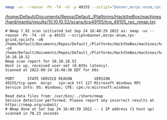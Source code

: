```bash
nmap -vv --reason -Pn -T4 -sV -p 49155 --script="banner,msrpc-enum,rpc-grind,rpcinfo" -oN "/home/Default/Documents/Repos/Default_/Platforms/HacktheBox/machines/hard/mantis/results/10.10.10.52/scans/tcp49155/tcp_49155_rpc_nmap.txt" -oX "/home/Default/Documents/Repos/Default_/Platforms/HacktheBox/machines/hard/mantis/results/10.10.10.52/scans/tcp49155/xml/tcp_49155_rpc_nmap.xml" 10.10.10.52
```

[/home/Default/Documents/Repos/Default_/Platforms/HacktheBox/machines/hard/mantis/results/10.10.10.52/scans/tcp49155/tcp_49155_rpc_nmap.txt](file:///home/Default/Documents/Repos/Default_/Platforms/HacktheBox/machines/hard/mantis/results/10.10.10.52/scans/tcp49155/tcp_49155_rpc_nmap.txt):

```
# Nmap 7.92 scan initiated Sat Sep 24 16:48:29 2022 as: nmap -vv --reason -Pn -T4 -sV -p 49155 --script=banner,msrpc-enum,rpc-grind,rpcinfo -oN /home/Default/Documents/Repos/Default_/Platforms/HacktheBox/machines/hard/mantis/results/10.10.10.52/scans/tcp49155/tcp_49155_rpc_nmap.txt -oX /home/Default/Documents/Repos/Default_/Platforms/HacktheBox/machines/hard/mantis/results/10.10.10.52/scans/tcp49155/xml/tcp_49155_rpc_nmap.xml 10.10.10.52
Nmap scan report for 10.10.10.52
Host is up, received user-set (0.029s latency).
Scanned at 2022-09-24 16:48:30 EDT for 69s

PORT      STATE SERVICE REASON          VERSION
49155/tcp open  msrpc   syn-ack ttl 127 Microsoft Windows RPC
Service Info: OS: Windows; CPE: cpe:/o:microsoft:windows

Read data files from: /usr/bin/../share/nmap
Service detection performed. Please report any incorrect results at https://nmap.org/submit/ .
# Nmap done at Sat Sep 24 16:49:39 2022 -- 1 IP address (1 host up) scanned in 70.23 seconds

```
